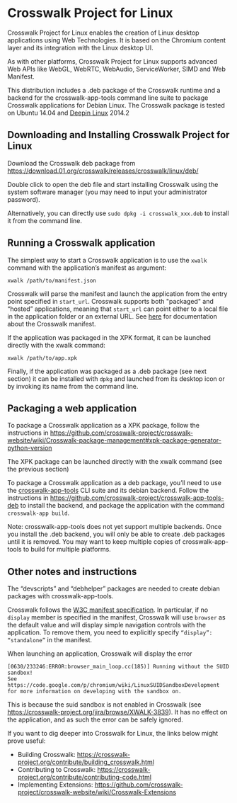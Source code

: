 # Crosswalk Project for Linux

Crosswalk Project for Linux enables the creation of Linux desktop applications using Web Technologies. It is based on the Chromium content layer and its integration with the Linux desktop UI.

As with other platforms, Crosswalk Project for Linux supports advanced Web APIs like WebGL, WebRTC, WebAudio, ServiceWorker, SIMD and Web Manifest.

This distribution includes a .deb package of the Crosswalk runtime and a backend for the crosswalk-app-tools command line suite to package Crosswalk applications for Debian Linux. The Crosswalk package is tested on Ubuntu 14.04 and [Deepin Linux](http://www.deepin.org/) 2014.2

## Downloading and Installing Crosswalk Project for Linux

Download the Crosswalk deb package from https://download.01.org/crosswalk/releases/crosswalk/linux/deb/

Double click to open the deb file and start installing Crosswalk using the system software manager (you may need to input your administrator password).

Alternatively, you can directly use `sudo dpkg -i crosswalk_xxx.deb` to install it from the command line.
 
## Running a Crosswalk application

The simplest way to start a Crosswalk application is to use the `xwalk` command with the application’s manifest as argument:

```
xwalk /path/to/manifest.json
```

Crosswalk will parse the manifest and launch the application from the entry point specified in `start_url`. Crosswalk supports both "packaged" and “hosted” applications, meaning that `start_url` can point either to a local file in the application folder or an external URL. See [here](https://crosswalk-project.org/documentation/manifest.html) for documentation about the Crosswalk manifest.

If the application was packaged in the XPK format, it can be launched directly with the xwalk command:

```
xwalk /path/to/app.xpk
```

Finally, if the application was packaged as a .deb package (see next section) it can be installed with `dpkg` and launched from its desktop icon or by invoking its name from the command line.

## Packaging a web application

To package a Crosswalk application as a XPK package, follow the instructions in https://github.com/crosswalk-project/crosswalk-website/wiki/Crosswalk-package-management#xpk-package-generator-python-version

The XPK package can be launched directly with the xwalk command (see the previous section)

To package a Crosswalk application as a deb package, you’ll need to use the [crosswalk-app-tools](https://www.npmjs.com/package/crosswalk-app-tools/access) CLI suite and its debian backend. Follow the instructions in https://github.com/crosswalk-project/crosswalk-app-tools-deb to install the backend, and package the application with the command `crosswalk-app build`.

Note: crosswalk-app-tools does not yet support multiple backends. Once you install the .deb backend, you will only be able to create .deb packages until it is removed. You may want to keep multiple copies of crosswalk-app-tools to build for multiple platforms.

## Other notes and instructions

The “devscripts” and “debhelper” packages are needed to create debian packages with crosswalk-app-tools.

Crosswalk follows the [W3C manifest specification](http://www.w3.org/TR/appmanifest/). In particular, if no `display` member is specified in the manifest, Crosswalk will use `browser` as the default value and will display simple navigation controls with the application. To remove them, you need to explicitly specify `“display”: “standalone”` in the manifest.

When launching an application, Crosswalk will display the error

```
[0630/233246:ERROR:browser_main_loop.cc(185)] Running without the SUID sandbox! 
See https://code.google.com/p/chromium/wiki/LinuxSUIDSandboxDevelopment 
for more information on developing with the sandbox on.
```

This is because the suid sandbox is not enabled in Crosswalk (see https://crosswalk-project.org/jira/browse/XWALK-3839). It has no effect on the application, and as such the error can be safely ignored.

If you want to dig deeper into Crosswalk for Linux, the links below might prove useful:

* Building Crosswalk: https://crosswalk-project.org/contribute/building_crosswalk.html
* Contributing to Crosswalk: https://crosswalk-project.org/contribute/contributing-code.html
* Implementing Extensions: https://github.com/crosswalk-project/crosswalk-website/wiki/Crosswalk-Extensions